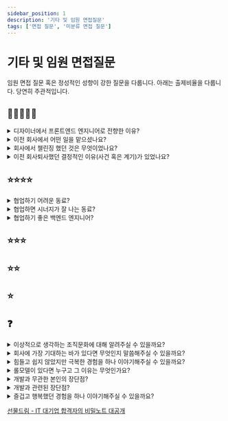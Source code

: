 ```yaml
---
sidebar_position: 1
description: '기타 및 임원 면접질문'
tags: ['면접 질문', '미분류 면접 질문']
---
```


# 기타 및 임원 면접질문

임원 면접 질문 혹은 정성적인 성향이 강한 질문을 다룹니다. 아래는 출제비율을 다룹니다. 당연히 주관적입니다.

## 🌟🌟🌟🌟🌟

<details>
<summary>디자이너에서 프론트엔드 엔지니어로 전향한 이유?</summary>
<div markdown="1">

- 특별한 사건이 있기 보단 디자이너로 직무를 수행하면서 기술적인 부분도 공부했는데 오히려 재미있었습니다.
- 꾸준히 해보고 계속 재미있을 수 있으면 전환해도 괜찮다는 생각으로 결정을 내렸습니다. 또 결정을 내렸던 시기도 1년 가까워졌을 때 였습니다. 퇴직금 받기 위해 1년 맞추고 동료들에게 미리 이야기 했습니다.

</div>
</details>

<details>
<summary>이전 회사에서 어떤 일을 맡으셨나요?</summary>
<div markdown="1">

NDA 때문에 자세한 언급은 주의하겠습니다. 전자연구노트를 SaaS로 디자인하고 있었습니다. 디자인 시스템과 관련된 작업을 재미있게 했고 많이 했습니다.

</div>
</details>

<details>
<summary>회사에서 챌린징 했던 것은 무엇이었나요? </summary>
<div markdown="1">

2가지 어려웠습니다. 조직이 어려워 했던 것이 있고 개인이 어려웠던 부분이 있었습니다.

조직, 팀, 회사차원에서 여러운 점은 도메인이었습니다. 도메인이 특수하다는 점이 어려웠습니다. 비개발 직군인 프로덕트 매니저와 디자이너 비율이 높은 이유 중 하나는 TPM 허들 중에 제품 허들을 넘기는 것이 핵심이었습니다. 좋은 제품을 만들기 위해 UI 적인 트레이드 오프들이 많았습니다. 예를 들어 읽기 쉬우면 편집하기 어려운 것입니다. 화학적 관계와 비율을 표현하는 것이 중요한데 이것을 고민하는 부분이 다 같이 어려웠습니다.

개인적으로 어려웠던 부분은 조직이 커지고 새로운 협업 방식에 다시 적은하는 것이 어려웠습니다. 다음 투자라운드에 진입하면서 다들 격는 성장통입니다. 그 상황에서 남들보다 더 위축된 것입니다. 투자를 받고 PM, 디자이너 숫자가 더 늘었습니다. 기존의 워터폴 방식의 프로젝트를 배포하고 스크럼으로 전환할 때 였습니다. 절대 스크럼이 나쁘다는 것은 아닙니다. 제가 적응력을 잘 발휘하지 못했던 것 같습니다. 이야기 할 채널도 기능조직과 목적조직 양쪽으로 늘어나고 커뮤니케이션을 위한 노력의 량이 늘었고 또 방식도 바뀐 것이 어려웠습니다. 합류 했을 때 정해진 것이 없다가 조금지나서 정해진 포멧을 갖추다가 초기화로 다시 정해야 하는 상황이었습니다. 이전에는 옆자리 동료에게 화면 바로 보여주고 논의하면 괜찮았습니다. 조직이 커지면서 회의도 많아지고 회의 준비를 위한 시간도 같이 늘어났습니다. 조금더 있고 심미적인 방법으로 문제를 해결하는데 더 심취했으면 적응 했을 것 같습니다.

</div>
</details>

<details>
<summary>이전 회사퇴사했던 결정적인 이유(사건 혹은 계기)가 있었나요?</summary>
<div markdown="1">

- 풀이방법

회사에 채용되었을 때 불화를 일으킬 것 같은 사람인지 판단하기 위한 질문입니다. 무엇에 싸우게 되는지 어떤 불화를 못참는지 찾고자 합니다.

출제는 자주하지만 난이도는 낮은 질문입니다. 그리고 간략하게 대답해도 괜찮습니다.

물론 그렇다고 회사 내에 불화, 사내정치, 꼰대 문화 같은 문제가 너무 심각한데 안 심각하다고 말하는 것은 솔직하지 못한 것입니다. 면접 전에 이전 직장 리뷰를 확인하는 경우도 있습니다. 이야기 해도 괜찮은 것들은 있습니다. 예: 임금체불같은 경우 이야기 해도 됩니다. ~~임금체불이 불만이라고 이야기해서 탈락했다면 오히려 좋은 것일지도?~~

- 답안

회사가 저에게 준 트리거는 없습니다. 분명 좋은 회사는 맞습니다. 초기 스타트업에 실력과 성격 모두 좋은 동료들이 많았고 직원들에게 열심히 챙겨주려고 했던 것을 잘 느꼈습니다. 하지만 프론트엔드 엔지니어로 도전하기 위해 결심이 섰고 당시 곧 1년차라 퇴직금 받고 맞춰서 퇴사하기로 했습니다.

</div>
</details>

## ⭐⭐⭐⭐

<details>
<summary>협업하기 어려운 동료?</summary>
<div markdown="1">

커뮤니케이션을 일찍 못한 동료가 협업하기 어려웠습니다. 기간과 범위를 어느정도 조절할 수 있다면 미리 이야기 해서 규모를 같이 줄일지 알 수 있으면 됩니다. 그리고 일부는 이월해서 해결할 수 있는데 부끄러움 때문에 숨기는 동료랑 같이 작업해봤습니다. git도 잘 사용할 줄 몰라서 진전 상황도 파악하기 어려웠습니다.

</div>
</details>

<details>
<summary>협업하면 시너지가 잘 나는 동료?</summary>
<div markdown="1">

- 풀이방법

본인이 리더형인지 팔로워형인지 파악하고자 하는 질문입니다. 초기 연차에 회사 내에 리더가 많으면 팔로워를 붙이고 팔로워가 많으면 리더를 붙입니다. 하지만 결정적인 요인은 아닙니다.

높은 경력을 갖고 전문 엔지니어 스타일이면 팔로워형이라고 말해도 됩니다.

팀의 리드 혹은 CTO 같은 상황이면 리더형을 원할 것입니다.

- 정답

욕심많은 현실주의자가 좋은 것 같습니다. 같이 해결해보고 싶은 과제를 잘 정의하고 분해를 잘하고 적극적으로 움직이고 있는 동료가 있으면 수월해집니다. 또 현실주의자라 개발 범위가 너무 넓거나 작업량이 많아 보이면 기간에 작업을 잘 쪼개고 이월하는 개발자인 것 같습니다.

</div>
</details>

<details>
<summary>협업하기 좋은 백엔드 엔지니어?</summary>
<div markdown="1">

전통적인 http에 REST API로 협업한다는 가정으로 답하겠습니다.

1. API 문서화 잘하면 좋습니다. 성공예시, 실패예시 잘 표현해주면 됩니다.
2. API 버전닝 잘 하면 좋습니다. 점진적인 API 개선을 꽤 자주하고 있어서 버전에 맞춰서 점진적으로 바꿀 수 있으면 좋을 것 같습니다.
3. 돌려주는 에러 객체의 형태가 일관적이었으면 작업하기 편해져서 좋겠습니다.
4. 상태 코드도 최대한 정석을 지키려고 했으면 좋겠습니다.

</div>
</details>

## ⭐⭐⭐

## ⭐⭐

## ⭐

## ❓

<details>
<summary>이상적으로 생각하는 조직문화에 대해 알려주실 수 있을까요?</summary>
<div markdown="1">

최대한 압축하면 대인배라고 할 수 있습니다.

2가지 조직문화가 정착해야 할 것 같습니다. 관용과 투자인로 봅니다.

먼저 악의에는 관용적이지 않습니다. 누가 마음에 안든다고 업무를 방해하는 행동을 막아야 합니다. 하지만 실수에는 관용적이어여 합니다. 사람은 실수할 가능성이 높습니다. 이 실수를 어떻게 대하는가가 실수 그 자체보다 더 중요하게 보입니다. 실수가 실수로 끝나고 조직차원에서 정체될지 조직차원에서 학습의 기회로 활용할지는 다른 것 같습니다. 실수하고 혼나고 끝나면 정체됩니다. 실수하고 분석을 잘하고 학습해서 방식을 바꾸고 성장입니다.

다른 하나는 투자관점입니다. 예를 들어 직원 1명이 일을 엄청 잘하는데 회사 내에서 포스트잇 소비량이 너무 많습니다. 이 것을 보고 어떻게 생각하는가에 따라 다릅니다. 비용관리 관점으로 본인이 구매하게 만드는 조직이 있을 것입니다. 반대로 투자 관점에서 지금 지원이 10,000원을 써서 100,000원을 벌어 들이면 20,000원을 투자하면 190,000원이 수익인가? 포스트잇 구매량을 늘리고 일 잘하는 직원이 본인 업무 노하우, 팁을 다른 직원들에게 공유하게 만드는 것을 보고 투자라고 볼 수 있습니다.

</div>
</details>

<details>
<summary>회사에 가장 기대하는 바가 있다면 무엇인지 말씀해주실 수 있을까요?</summary>
<div markdown="1">

기술적인 스킬을 적용하면서 엔지니어로 성장할 수 있는 회사인 점이 커리어에서 제일 중요합니다.

오래된 기술을 고수하지 않고 비즈니스에 유용한 기술들을 적용하는 회사인점을 봤습니다.

다른 부분도 바라는 점이 있습니다. 함께 일하는 개발자 동료가 최소한 존재해야 합니다. 지금은 회사에 이끌어가줄 엔지니어 분이 있어서 더 좋습니다.

이끌어가줄 엔지니어가 있으면 적응하고 회사에 빠르게 기여하기 수월할 것 같습니다.

</div>
</details>

<details>
<summary>힘들고 쉽지 않았지만 극복한 경험을 하나 이야기해주실 수 있을까요?</summary>
<div markdown="1">

부족한 능력에 너무 과분한 자리를 받았을 때 힘들었습니다. 대학교에서 영상제를 진행하고 있었는데 경험이 너무 부족하고 협업하는 방식과 지식들이 전무한 상태에서 다른 사람들을 이끌었어야 했을 때 힘들었습니다.

극복은 불가능합니다. 프로젝트는 지금 생각해도 망했다고 봅니다. 단거리 경주로 생각하면 거기서 끝입니다.

단기거리 경주가 아니라 마라톤이라고 생각해야 하는 것같습니다. 끝나고 어떻게 더 보완했어야 했는지 찾아보기 시작했습니다. 작업의 규모가 크면 하이레벨 측면에서 위임, 정리, 공유가 중요합니다. 로우 레벨로 작업흐름도 보고 계획을 잘 하는 방법을 찾았어야 했습니다. 큰 흐름에서 같이 핵심 스토리짜고 촬영 계획 시간과 일자별로 짰어야 했습니다. 그리고 쵤영 진행할 때 담당 스태프 배정은 디테일해서 위임했어야 합니다.

비슷한 작업을 다시 했을 때는 몸만 힘들었습니다.

</div>
</details>

<details>
<summary>롤모델이 있다면 누구고 그 이유는 무엇인가요?</summary>
<div markdown="1">

the primeagen이라는 인터넷 방송하는 개발자입니다. 실력도 좋지만 프로그래밍을 대하는 태도가 제일 좋았습니다. 즐겁게 개발을 하고 최대한 몰입을 합니다. 물론 건강을 잘 챙기면서 몰입합니다.

개발자로서 회사일을 잘하는 것이 중요하고 기여를 잘하기 위해 전문성을 갖추는 것이 최우선순위라고 했습니다. 하지만 절대로 회사에서 기여하고 있는 분야로 본인을 한정하지 말라고 했습니다. 넓고 다양하게 경험하고 돈은 1가지 깊게 전문성으로 벌어라고 했습니다. 사고를 넓게 하는 것이 중요하고 또 기본기가 풍부한 것도 중요하다고 했습니다.

</div>
</details>

<details>
<summary>개발과 무관한 본인의 장단점?</summary>
<div markdown="1">

장점은 꾸준합니다. 지금까지 개발 공부한 것도 꾸준해서 가능한 것 같습니다. 1주일 몰입하고 2주 휴식하고 그런 스타일은 아닙니다. 3주 중간을 추구합니다.

단점은 쉽게 겁을 냅니다. 돌아보면 과감하게 해도 괜찮을 것에 불필요한 조심성을 갖던 경우도 많았던 것 같습니다. 개인 프로젝트에서 코드 퀄리티 강박을 갖지말고 빠른 전달을 하고 리팩토링하는 능력에 집중하는 것이 더 실용적이었을 것 같습니다.

</div>
</details>

<details>
<summary>개발과 관련된 장단점?</summary>
<div markdown="1">

장점은 정보력이 많습니다. 영작 실력은 다른 개발자랑 비슷하거나 조금 부족한 수준인데 영어 듣기 실력은 좋은 편입니다. 영어로 된 콘텐츠를 먼저 접해서 테크 트렌드가 빠른 편이라고 동료가 피드백을 해줬습니다. 또 스타트업에서 UX/UI 디자이너로 근무한 경험이 있고 스타트업 생태계에 관심이 많아 전반적인 지식은 많은 편이라고 생각합니다.

단점은 단순하게 생각해도 괜찮은 것을 복잡하게 생각하는 경향이 있습니다. 이런 단점은 목표와 우선순위를 구체적으로 두는 것으로 해결해야 하는 것 같습니다. 부가적으로 고려해야 하는 것은 부가적인 것을 고려해도 괜찮은 맥락에 처리하는 방식도 방법인 것같습니다.

</div>
</details>

<details>
<summary>즐겁고 행복했던 경험을 하나 이야기해주실 수 있을까요?</summary>
<div markdown="1">

개발자 블로그만들고 커지면서 만족감이 있습니다. 사실 눈으로 보이는 페이지들 이외에 숨겨둔 페이지들도 있습니다. 개인적으로 관심만 있고 강의듣고 정리한 내용이 많습니다. 이런 글은 보통 인사이트를 제공하지 않아서 다른 사람들이 볼 수 있게 두지 않습니다. 이런 블로그를 한 화면에서 만들고 다른 화면에 넷플릭스 드라마 틀어놓고 만들면서 행복했습니다.

개인 프로젝트보다 더 오래 만든 프로젝트고 너무 일찍 선택한 프레임워크에서 성숙한 프레임워크를 선택해서 만족감이 큽니다.

</div>
</details>

[선물드림 - IT 대기업 합격자의 비밀노트 대공개](https://www.jobplanet.co.kr/contents/news-5366)
